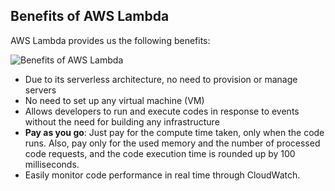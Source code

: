 ## Benefits of AWS Lambda

AWS Lambda provides us the following benefits:

![Benefits of AWS Lambda](https://intellipaat.com/mediaFiles/2018/12/Benefits-of-AWS-Lambda.png)

-   Due to its serverless architecture, no need to provision or manage servers
-   No need to set up any virtual machine (VM)
-   Allows developers to run and execute codes in response to events without the need for building any infrastructure
-   **Pay as you go**: Just pay for the compute time taken, only when the code runs. Also, pay only for the used memory and the number of processed code requests, and the code execution time is rounded up by 100 milliseconds.
-   Easily monitor code performance in real time through CloudWatch.